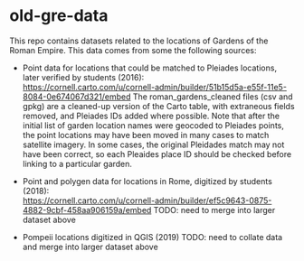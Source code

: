 # old-gre-data

This repo contains datasets related to the locations of Gardens of the Roman Empire.  This data comes from some the following sources:

* Point data for locations that could be matched to Pleiades locations, later verified by students (2016):  
https://cornell.carto.com/u/cornell-admin/builder/51b15d5a-e55f-11e5-8084-0e674067d321/embed
The roman_gardens_cleaned files (csv and gpkg) are a cleaned-up version of the Carto table, with extraneous fields removed, and Pleiades IDs added where possible.  Note that after the initial list of garden location names were geocoded to Pleiades points, the point locations may have been moved in many cases to match satellite imagery.  In some cases, the original Pleidades match may not have been correct, so each Pleaides place ID should be checked before linking to a particular garden.

* Point and polygen data for locations in Rome, digitized by students (2018):  
https://cornell.carto.com/u/cornell-admin/builder/ef5c9643-0875-4882-9cbf-458aa906159a/embed
TODO: need to merge into larger dataset above

* Pompeii locations digitized in QGIS (2019)
TODO: need to collate data and merge into larger dataset above

